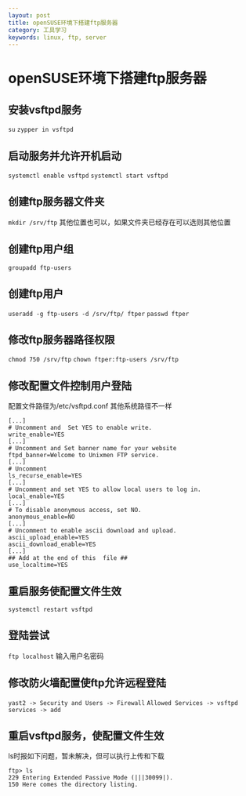 ```yaml
---
layout: post
title: openSUSE环境下搭建ftp服务器
category: 工具学习
keywords: linux, ftp, server
---
```


# openSUSE环境下搭建ftp服务器

## 安装vsftpd服务
`su`
`zypper in vsftpd`

## 启动服务并允许开机启动
`systemctl enable vsftpd`
`systemctl start vsftpd`

## 创建ftp服务器文件夹
`mkdir /srv/ftp` 其他位置也可以，如果文件夹已经存在可以选则其他位置

## 创建ftp用户组
`groupadd ftp-users`

## 创建ftp用户
`useradd -g ftp-users -d /srv/ftp/ ftper`
`passwd ftper`

## 修改ftp服务器路径权限
`chmod 750 /srv/ftp`
`chown ftper:ftp-users /srv/ftp`

## 修改配置文件控制用户登陆

配置文件路径为/etc/vsftpd.conf 其他系统路径不一样

	[...]
	# Uncomment and  Set YES to enable write.
	write_enable=YES
	[...]
	# Uncomment and Set banner name for your website
	ftpd_banner=Welcome to Unixmen FTP service.
	[...]
	# Uncomment
	ls_recurse_enable=YES
	[...]
	# Uncomment and set YES to allow local users to log in.
	local_enable=YES
	[...]
	# To disable anonymous access, set NO.
	anonymous_enable=NO
	[...]
	# Uncomment to enable ascii download and upload.
	ascii_upload_enable=YES
	ascii_download_enable=YES
	[...]
	## Add at the end of this  file ##
	use_localtime=YES

## 重启服务使配置文件生效
`systemctl restart vsftpd`

## 登陆尝试
`ftp localhost` 输入用户名密码

## 修改防火墙配置使ftp允许远程登陆
`yast2 -> Security and Users -> Firewall`
`Allowed Services -> vsftpd services -> add`

## 重启vsftpd服务，使配置文件生效
ls时报如下问题，暂未解决，但可以执行上传和下载

	ftp> ls
	229 Entering Extended Passive Mode (|||30099|).
	150 Here comes the directory listing.
